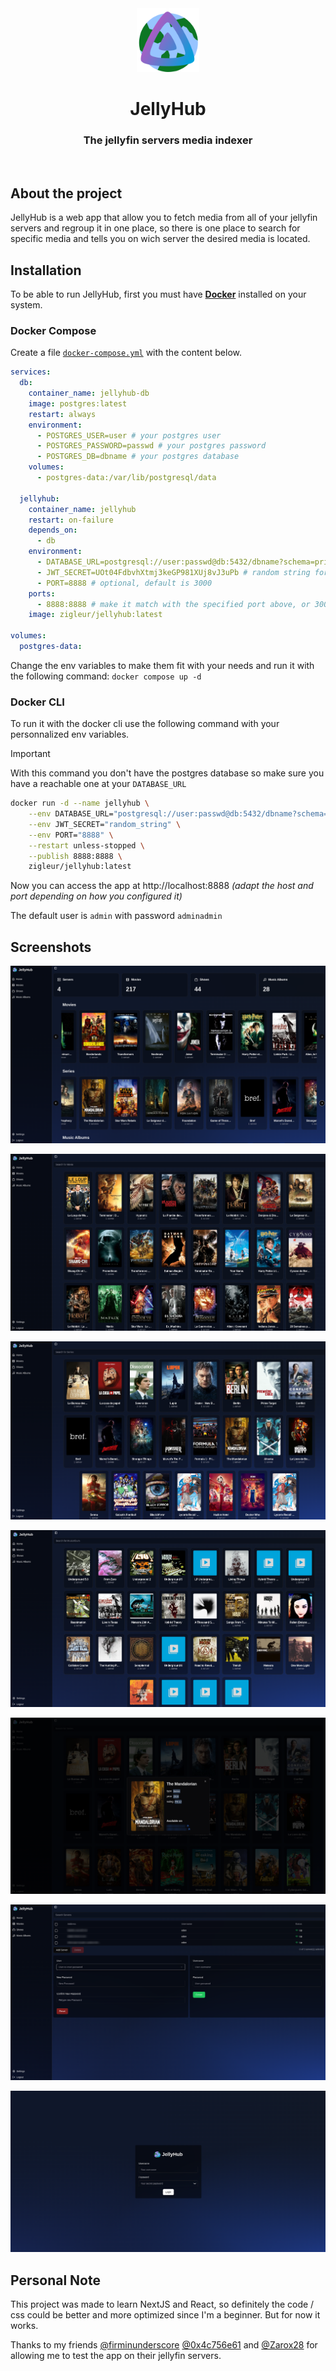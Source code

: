 <div align="center">
    <img src="./public/icon.png" alt="JellyHub Logo" width="100"/>
        <h1>
            JellyHub
        </h1>
        <h3>The jellyfin servers media indexer</h3>
</div>

<br>
<h2>About the project</h2>
JellyHub is a web app that allow you to fetch media from all of your jellyfin servers and regroup it in one place, so there is one place to search for specific media and tells you on wich server the desired media is located.

<br>
<h2>Installation</h2>

To be able to run JellyHub, first you must have **[Docker](https://www.docker.com/)** installed on your system.
<br>

### Docker Compose

Create a file [`docker-compose.yml`](https://github.com/Zigl3ur/jellyhub/blob/main/docker-compose.yml) with the content below.

```yaml
services:
  db:
    container_name: jellyhub-db
    image: postgres:latest
    restart: always
    environment:
      - POSTGRES_USER=user # your postgres user
      - POSTGRES_PASSWORD=passwd # your postgres password
      - POSTGRES_DB=dbname # your postgres database
    volumes:
      - postgres-data:/var/lib/postgresql/data

  jellyhub:
    container_name: jellyhub
    restart: on-failure
    depends_on:
      - db
    environment:
      - DATABASE_URL=postgresql://user:passwd@db:5432/dbname?schema=prisma # make it match with the db service
      - JWT_SECRET=UOt04FdbvhXtmj3keGP981XUj8vJ3uPb # random string for jwt, change it
      - PORT=8888 # optional, default is 3000
    ports:
      - 8888:8888 # make it match with the specified port above, or 3000 to default
    image: zigleur/jellyhub:latest

volumes:
  postgres-data:
```

Change the env variables to make them fit with your needs and run it with the following command:
`docker compose up -d`

### Docker CLI

To run it with the docker cli use the following command with your personnalized env variables.

> [!IMPORTANT]
> With this command you don't have the postgres database so make sure you
> have a reachable one at your `DATABASE_URL`

```sh
docker run -d --name jellyhub \
    --env DATABASE_URL="postgresql://user:passwd@db:5432/dbname?schema=prisma" \
    --env JWT_SECRET="random_string" \
    --env PORT="8888" \
    --restart unless-stopped \
    --publish 8888:8888 \
    zigleur/jellyhub:latest
```

Now you can access the app at http://localhost:8888 _(adapt the host and port depending on how you configured it)_

The default user is `admin` with password `adminadmin`

<h2>Screenshots</h2>

![Screenshot_0](https://github.com/Zigl3ur/jellyhub/blob/main/assets/home_page.png)

![Screenshot_1](https://github.com/Zigl3ur/jellyhub/blob/main/assets/movie_page.png)

![Screenshot_2](https://github.com/Zigl3ur/jellyhub/blob/main/assets/shows_page.png)

![Screenshot_3](https://github.com/Zigl3ur/jellyhub/blob/main/assets/musicalbum_page.png)

![Screenshot_4](https://github.com/Zigl3ur/jellyhub/blob/main/assets/popup_item.png)

![Screenshot_5](https://github.com/Zigl3ur/jellyhub/blob/main/assets/settings_page.png)

![Screenshot_6](https://github.com/Zigl3ur/jellyhub/blob/main/assets/login_page.png)

<h2>Personal Note</h2>

This project was made to learn NextJS and React, so definitely the code / css could be better and more optimized since I'm a beginner. But for now it works.

Thanks to my friends [@firminunderscore](https://github.com/firminunderscore) [@0x4c756e61](https://github.com/0x4c756e61) and [@Zarox28](https://github.com/Zarox28) for allowing me to test the app on their jellyfin servers.
